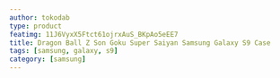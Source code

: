```yaml
---
author: tokodab
type: product
featimg: 11J6VyxX5Ftct61ojrxAuS_BKpAo5eEE7
title: Dragon Ball Z Son Goku Super Saiyan Samsung Galaxy S9 Case
tags: [samsung, galaxy, s9]
category: [samsung]
---
```

